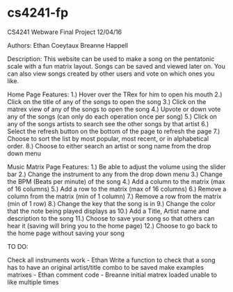# cs4241-fp
CS4241 Webware Final Project
12/04/16

Authors:
Ethan Coeytaux
Breanne Happell

Description:
This website can be used to make a song on the pentatonic scale with a fun matrix layout. 
Songs can be saved and viewed later on.  You can also view songs created by other users and
vote on which ones you like.

Home Page Features:
1.) Hover over the TRex for him to open his mouth
2.) Click on the title of any of the songs to open the song
3.) Click on the matrex view of any of the songs to open the song
4.) Upvote or down vote any of the songs (can only do each operation once per song)
5.) Click on any of the songs artists to search see the other songs by that artist
6.) Select the refresh button on the bottom of the page to refresh the page
7.) Choose to sort the list by most popular, most recent, or in alphabetical order.
8.) Choose to either search an artist or song name from the drop down menu

Music Matrix Page Features:
1.) Be able to adjust the volume using the slider bar
2.) Change the instrument to any from the drop down menu
3.) Change the BPM (Beats per minute) of the song
4.) Add a column to the matrix (max of 16 columns)
5.) Add a row to the matrix (max of 16 columns)
6.) Remove a column from the matrix (min of 1 column)
7.) Remove a row from the matrix (min of 1 row)
8.) Change the key that the song is in
9.) Change the color that the note being played displays as
10.) Add a Title, Artist name and description to the song
11.) Choose to save your song so that others can hear it (saving will bring you to the home page)
12.) Choose to go back to the home page without saving your song


TO DO:

Check all instruments work - Ethan
Write a function to check that a song has to have an original artist/title combo to be saved
make examples matrixes - Ethan
comment code - Breanne
initial matrex loaded
unable to like multiple times






